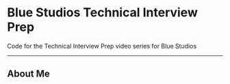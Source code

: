# Blue Studios Technical Interview Prep

Code for the Technical Interview Prep video series for Blue Studios

---
## About Me
